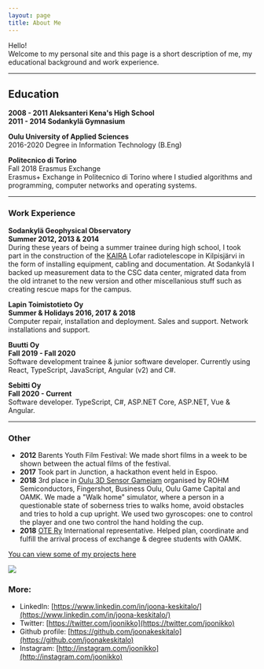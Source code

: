 ```yaml
---
layout: page
title: About Me
---
```


Hello!<br/>
Welcome to my personal site and this page is a short description of me, my educational background and work experience.

---

## Education

**2008 - 2011 Aleksanteri Kena's High School**<br/>
**2011 - 2014 Sodankylä Gymnasium**

**Oulu University of Applied Sciences**<br/>
2016-2020
Degree in Information Technology (B.Eng)<br/>

**Politecnico di Torino**<br/>
Fall 2018 Erasmus Exchange<br/>
Erasmus+ Exchange in Politecnico di Torino where I studied algorithms and programming, computer networks and operating systems.

---

### Work Experience

**Sodankylä Geophysical Observatory**<br/>
**Summer 2012, 2013 & 2014**<br/>
During these years of being a summer trainee during high school, I took part in the construction of the [KAIRA](http://kaira.sgo.fi) Lofar radiotelescope in Kilpisjärvi in the form of installing equipment, cabling and documentation. At Sodankylä I backed up measurement data to the CSC data center, migrated data from the old intranet to the new version and other miscellanious stuff such as creating rescue maps for the campus.

**Lapin Toimistotieto Oy**<br/>
**Summer & Holidays 2016, 2017 & 2018**<br/>
Computer repair, installation and deployment. Sales and support. Network installations and support.

**Buutti Oy**<br/>
**Fall 2019 - Fall 2020**<br/>
Software development trainee & junior software developer. Currently using React, TypeScript, JavaScript, Angular (v2) and C#.

**Sebitti Oy**<br/>
**Fall 2020 - Current**<br/>
Software developer. TypeScript, C#, ASP.NET Core, ASP.NET, Vue & Angular.

---

### Other

-   **2012** Barents Youth Film Festival: We made short films in a week to be shown between the actual films of the festival.
-   **2017** Took part in Junction, a hackathon event held in Espoo.
-   **2018** 3rd place in [Oulu 3D Sensor Gamejam](https://sensorgamejam.com/) organised by ROHM Semiconductors, Fingershot, Business Oulu, Oulu Game Capital and OAMK. We made a "Walk home" simulator, where a person in a questionable state of soberness tries to walks home, avoid obstacles and tries to hold a cup upright. We used two gyroscopes: one to control the player and one two control the hand holding the cup.
-   **2018** [OTE Ry](https://www.otery.net/) International representative. Helped plan, coordinate and fulfill the arrival process of exchange & degree students with OAMK.

[You can view some of my projects here]({{site.baseurl}}/projects)

<img src="{{site.baseurl}}/images/pages/profile.jpg">

### More:

-   LinkedIn: [https://www.linkedin.com/in/joona-keskitalo/](https://www.linkedin.com/in/joona-keskitalo/)
-   Twitter: [https://twitter.com/joonikko](https://twitter.com/joonikko)
-   Github profile: [https://github.com/joonakeskitalo](https://github.com/joonakeskitalo)
-   Instagram: [http://instagram.com/joonikko](http://instagram.com/joonikko)
